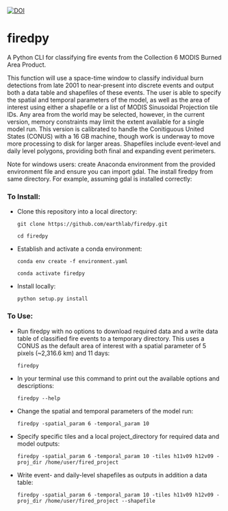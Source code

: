 [![DOI](https://zenodo.org/badge/214283770.svg)](https://zenodo.org/badge/latestdoi/214283770)

# firedpy
A Python CLI for classifying fire events from the Collection 6 MODIS Burned Area Product.

This function will use a space-time window to classify individual burn detections from late 2001 to near-present into discrete events and output both a data table and shapefiles of these events. The user is able to specify the spatial and temporal parameters of the model, as well as the area of interest using either a shapefile or a list of MODIS Sinusoidal Projection tile IDs. Any area from the world may be selected, however, in the current version, memory constraints may limit the extent available for a single model run. This version is calibrated to handle the Conitiguous United States (CONUS) with a 16 GB machine, though work is underway to move more processing to disk for larger areas. Shapefiles include event-level and daily level polygons, providing both final and expanding event perimeters.


Note for windows users: create Anaconda environment from the provided environment file and ensure you can import gdal. The install firedpy from same directory. For example, assuming gdal is installed correctly:

### To Install:

  - Clone this repository into a local directory:
  
    `git clone https://github.com/earthlab/firedpy.git`

    `cd firedpy`

  - Establish and activate a conda environment:
  
    `conda env create -f environment.yaml`

    `conda activate firedpy`  

  - Install locally:
  
    `python setup.py install`


### To Use:

  - Run firedpy with no options to download required data and a write data table of classified fire events to a temporary directory. This uses a CONUS as the default area of interest with a spatial parameter of 5 pixels (~2,316.6 km) and 11 days:
 
    `firedpy`
  
  - In your terminal use this command to print out the available options and descriptions:
  
    `firedpy --help`
  
  - Change the spatial and temporal parameters of the model run:
  
    `firedpy -spatial_param 6 -temporal_param 10`
   
  - Specify specific tiles and a local project_directory for required data and model outputs:
  
    `firedpy -spatial_param 6 -temporal_param 10 -tiles h11v09 h12v09 -proj_dir /home/user/fired_project`
    
  - Write event- and daily-level shapefiles as outputs in addition a data table:
  
    `firedpy -spatial_param 6 -temporal_param 10 -tiles h11v09 h12v09 -proj_dir /home/user/fired_project --shapefile`

